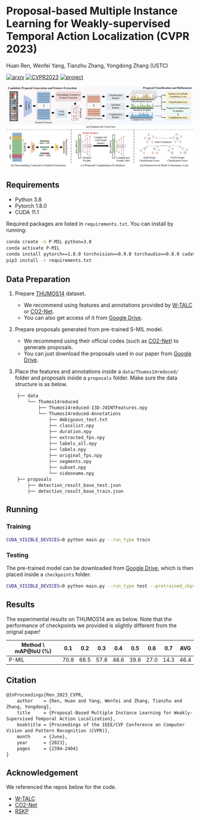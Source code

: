 # Proposal-based Multiple Instance Learning for Weakly-supervised Temporal Action Localization (CVPR 2023)

Huan Ren, Wenfei Yang, Tianzhu Zhang, Yongdong Zhang (USTC)

[![arxiv](https://img.shields.io/badge/arXiv-2305.17861-b31b1b.svg?style=plastic)](https://arxiv.org/abs/2305.17861) [![CVPR2023](https://img.shields.io/badge/CVPR-2023-brightgreen.svg?style=plastic)](https://openaccess.thecvf.com/content/CVPR2023/html/Ren_Proposal-Based_Multiple_Instance_Learning_for_Weakly-Supervised_Temporal_Action_Localization_CVPR_2023_paper) [![project](https://img.shields.io/badge/website-project-yellowgreen.svg?style=plastic)](https://renhuan1999.github.io/P-MIL)

![](./figs/framework.png)

## Requirements

* Python 3.8
* Pytorch 1.8.0
* CUDA 11.1

Required packages are listed in `requirements.txt`. You can install by running:

```bash
conda create -n P-MIL python=3.8
conda activate P-MIL
conda install pytorch==1.8.0 torchvision==0.9.0 torchaudio==0.8.0 cudatoolkit=11.1 -c pytorch -c conda-forge
pip3 install -r requirements.txt
```

## Data Preparation
1. Prepare [THUMOS14](https://www.crcv.ucf.edu/THUMOS14/) dataset.
    * We recommend using features and annotations provided by [W-TALC](https://github.com/sujoyp/wtalc-pytorch) or [CO2-Net](https://github.com/harlanhong/MM2021-CO2-Net).
    * You can also get access of it from [Google Drive](https://drive.google.com/drive/folders/1RFNa0bEz9adEDB4xmVXPYfCGB-D_Y1wR?usp=share_link).

2. Prepare proposals generated from pre-trained S-MIL model.
    * We recommend using their official codes (such as [CO2-Net](https://github.com/harlanhong/MM2021-CO2-Net)) to generate proposals.
    * You can just download the proposals used in our paper from [Google Drive](https://drive.google.com/drive/folders/1yvxpT2Zg8nR3dqjPTOkTxoJuwZd-x7PG?usp=share_link).

3. Place the features and annotations inside a `data/Thumos14reduced/` folder and proposals inside a `proposals` folder. Make sure the data structure is as below.

```
    ├── data
        └── Thumos14reduced
            ├── Thumos14reduced-I3D-JOINTFeatures.npy
            └── Thumos14reduced-Annotations
                ├── Ambiguous_test.txt
                ├── classlist.npy
                ├── duration.npy
                ├── extracted_fps.npy
                ├── labels_all.npy
                ├── labels.npy
                ├── original_fps.npy
                ├── segments.npy
                ├── subset.npy
                └── videoname.npy
    ├── proposals
        ├── detection_result_base_test.json
        ├── detection_result_base_train.json
```

## Running

### Training

```bash
CUDA_VISIBLE_DEVICES=0 python main.py --run_type train
```

### Testing

The pre-trained model can be downloaded from [Google Drive](https://drive.google.com/file/d/1B5KeF5v_eBzyzMZSni9QNaWlipE0q3O7/view?usp=share_link), which is then placed inside a `checkpoints` folder.

```bash
CUDA_VISIBLE_DEVICES=0 python main.py --run_type test --pretrained_ckpt checkpoints/best_model.pkl
```

## Results

The experimental results on THUMOS14 are as below. Note that the performance of checkpoints we provided is slightly different from the orignal paper!

| Method \ mAP@IoU (%) | 0.1  | 0.2  | 0.3  | 0.4  | 0.5  | 0.6  | 0.7  | AVG  |
| -------------------- | ---- | ---- | ---- | ---- | ---- | ---- | ---- | ---- |
| P-MIL                | 70.8 | 66.5 | 57.8 | 48.6 | 39.8 | 27.0 | 14.3 | 46.4 |

## Citation

```
@InProceedings{Ren_2023_CVPR,
    author    = {Ren, Huan and Yang, Wenfei and Zhang, Tianzhu and Zhang, Yongdong},
    title     = {Proposal-Based Multiple Instance Learning for Weakly-Supervised Temporal Action Localization},
    booktitle = {Proceedings of the IEEE/CVF Conference on Computer Vision and Pattern Recognition (CVPR)},
    month     = {June},
    year      = {2023},
    pages     = {2394-2404}
}
```

## Acknowledgement

We referenced the repos below for the code.

- [W-TALC](https://github.com/sujoyp/wtalc-pytorch)
- [CO2-Net](https://github.com/harlanhong/MM2021-CO2-Net)
- [RSKP](https://github.com/LeonHLJ/RSKP)
